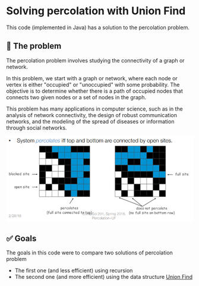 # Solving percolation with Union Find

This code (implemented in Java) has a solution to the percolation problem.

## :newspaper: The problem

The percolation problem involves studying the connectivity of a graph or network.

In this problem, we start with a graph or network, where each node or vertex is either "occupied" or "unoccupied" with some probability. The objective is to determine whether there is a path of occupied nodes that connects two given nodes or a set of nodes in the graph.

This problem has many applications in computer science, such as in the analysis of network connectivity, the design of robust communication networks, and the modeling of the spread of diseases or information through social networks.

<p align="center">
    <img src="img/percolation.png" />
</p>

## :white_check_mark: Goals

The goals in this code were to compare two solutions of percolation problem

* The first one (and less efficient) using recursion
* The second one (and more efficient) using the data structure [Union Find](https://en.wikipedia.org/wiki/Disjoint-set_data_structure)